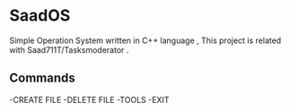 # SaadOS
Simple Operation System written in C++ language , This project is related with Saad711T/Tasksmoderator .

## Commands
-CREATE FILE
-DELETE FILE
-TOOLS
-EXIT
